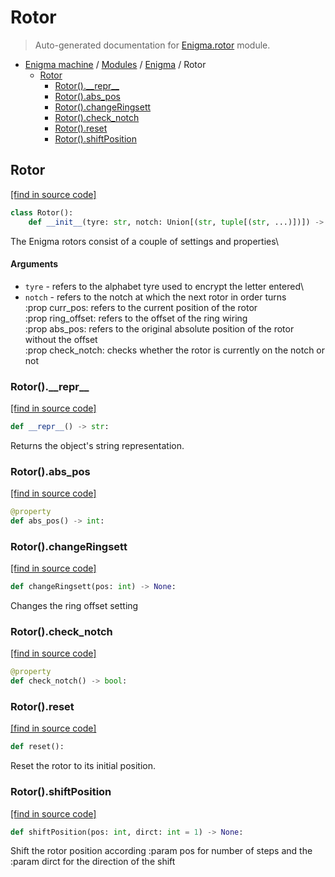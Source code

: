 # Rotor

> Auto-generated documentation for [Enigma.rotor](blob/master/Enigma/rotor.py) module.

- [Enigma machine](..\README.md#enigma-machine-index) / [Modules](..\MODULES.md#enigma-machine-modules) / [Enigma](index.md#enigma) / Rotor
    - [Rotor](#rotor)
        - [Rotor().\_\_repr\_\_](#rotor__repr__)
        - [Rotor().abs_pos](#rotorabs_pos)
        - [Rotor().changeRingsett](#rotorchangeringsett)
        - [Rotor().check_notch](#rotorcheck_notch)
        - [Rotor().reset](#rotorreset)
        - [Rotor().shiftPosition](#rotorshiftposition)

## Rotor

[[find in source code]](blob/master/Enigma/rotor.py#L6)

```python
class Rotor():
    def __init__(tyre: str, notch: Union[(str, tuple[(str, ...)])]) -> None:
```

The Enigma rotors consist of a couple of settings and properties\

#### Arguments

- `tyre` - refers to the alphabet tyre used to encrypt the letter entered\
- `notch` - refers to the notch at which the next rotor in order turns\
:prop curr_pos: refers to the current position of the rotor\
:prop ring_offset: refers to the offset of the ring wiring\
:prop abs_pos: refers to the original absolute position of the rotor without the offset\
:prop check_notch: checks whether the rotor is currently on the notch or not

### Rotor().\_\_repr\_\_

[[find in source code]](blob/master/Enigma/rotor.py#L35)

```python
def __repr__() -> str:
```

Returns the object's string representation.

### Rotor().abs_pos

[[find in source code]](blob/master/Enigma/rotor.py#L24)

```python
@property
def abs_pos() -> int:
```

### Rotor().changeRingsett

[[find in source code]](blob/master/Enigma/rotor.py#L55)

```python
def changeRingsett(pos: int) -> None:
```

Changes the ring offset setting

### Rotor().check_notch

[[find in source code]](blob/master/Enigma/rotor.py#L28)

```python
@property
def check_notch() -> bool:
```

### Rotor().reset

[[find in source code]](blob/master/Enigma/rotor.py#L48)

```python
def reset():
```

Reset the rotor to its initial position.

### Rotor().shiftPosition

[[find in source code]](blob/master/Enigma/rotor.py#L64)

```python
def shiftPosition(pos: int, dirct: int = 1) -> None:
```

Shift the rotor position according :param pos for number of steps and the :param dirct for
the direction of the shift
